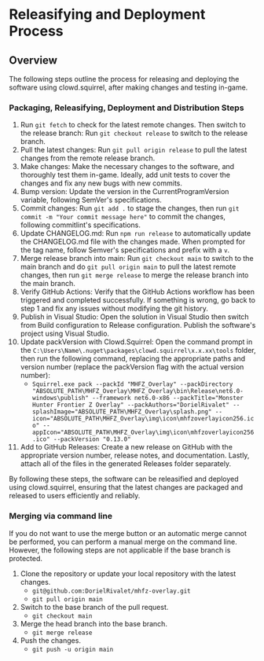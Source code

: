# Releasifying and Deployment Process

## Overview

The following steps outline the process for releasing and deploying the software using clowd.squirrel, after making changes and testing in-game.

### Packaging, Releasifying, Deployment and Distribution Steps

1. Run `git fetch` to check for the latest remote changes. Then switch to the release branch: Run `git checkout release` to switch to the release branch.
2. Pull the latest changes: Run `git pull origin release` to pull the latest changes from the remote release branch.
3. Make changes: Make the necessary changes to the software, and thoroughly test them in-game. Ideally, add unit tests to cover the changes and fix any new bugs with new commits.
4. Bump version: Update the version in the CurrentProgramVersion variable, following SemVer's specifications.
5. Commit changes: Run `git add .` to stage the changes, then run `git commit -m "Your commit message here"` to commit the changes, following commitlint's specifications.
6. Update CHANGELOG.md: Run `npm run release` to automatically update the CHANGELOG.md file with the changes made. When prompted for the tag name, follow Semver's specifications and prefix with a `v`.
7. Merge release branch into main: Run `git checkout main` to switch to the main branch and do `git pull origin main` to pull the latest remote changes, then run `git merge release` to merge the release branch into the main branch.
8. Verify GitHub Actions: Verify that the GitHub Actions workflow has been triggered and completed successfully. If something is wrong, go back to step 1 and fix any issues without modifying the git history.
9. Publish in Visual Studio: Open the solution in Visual Studio then switch from Build configuration to Release configuration. Publish the software's project using Visual Studio.
10. Update packVersion with Clowd.Squirrel: Open the command prompt in the `C:\Users\Name\.nuget\packages\clowd.squirrel\x.x.xx\tools` folder, then run the following command, replacing the appropriate paths and version number (replace the packVersion flag with the actual version number):
    - `Squirrel.exe pack --packId "MHFZ_Overlay" --packDirectory "ABSOLUTE_PATH\MHFZ_Overlay\MHFZ_Overlay\bin\Release\net6.0-windows\publish" --framework net6.0-x86 --packTitle="Monster Hunter Frontier Z Overlay" --packAuthors="DorielRivalet" --splashImage="ABSOLUTE_PATH\MHFZ_Overlay\splash.png" --icon="ABSOLUTE_PATH\MHFZ_Overlay\img\icon\mhfzoverlayicon256.ico" --appIcon="ABSOLUTE_PATH\MHFZ_Overlay\img\icon\mhfzoverlayicon256.ico" --packVersion "0.13.0"`
11. Add to GitHub Releases: Create a new release on GitHub with the appropriate version number, release notes, and documentation. Lastly, attach all of the files in the generated Releases folder separately.

By following these steps, the software can be releasified and deployed using clowd.squirrel, ensuring that the latest changes are packaged and released to users efficiently and reliably.

### Merging via command line

If you do not want to use the merge button or an automatic merge cannot be performed, you can perform a manual merge on the command line. However, the following steps are not applicable if the base branch is protected.

1. Clone the repository or update your local repository with the latest changes.
   - `git@github.com:DorielRivalet/mhfz-overlay.git`
   - `git pull origin main`
2. Switch to the base branch of the pull request.
   - `git checkout main`
3. Merge the head branch into the base branch.
   - `git merge release`
4. Push the changes.
   - `git push -u origin main`
